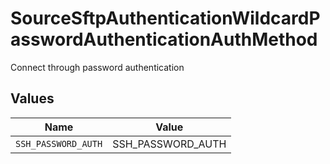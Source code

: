 # SourceSftpAuthenticationWildcardPasswordAuthenticationAuthMethod

Connect through password authentication


## Values

| Name                | Value               |
| ------------------- | ------------------- |
| `SSH_PASSWORD_AUTH` | SSH_PASSWORD_AUTH   |